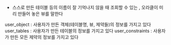 - 스스로 만든 테이블 등의 이름이 잘 기억나지 않을 때 조회할 수 있는 ,
	오라클이 미리 만들어 놓은 뷰를 말한다

user_object : 사용자가 만든 객체(테이블명, 뷰, 제약들)의 정보를 가지고 있다
user_tables : 사용자가 만든 테이블의 정보를 가지고 있다
user_constraints : 사용자가 만든 모든 제약의 정보를 가지고 있다